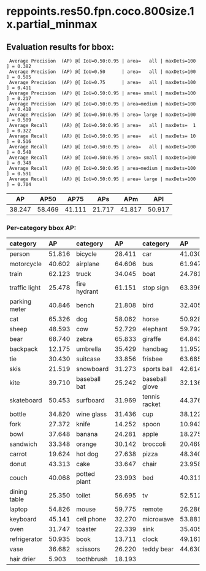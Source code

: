 # reppoints.res50.fpn.coco.800size.1x.partial_minmax  
## Evaluation results for bbox:  
```  
 Average Precision  (AP) @[ IoU=0.50:0.95 | area=   all | maxDets=100 ] = 0.382
 Average Precision  (AP) @[ IoU=0.50      | area=   all | maxDets=100 ] = 0.585
 Average Precision  (AP) @[ IoU=0.75      | area=   all | maxDets=100 ] = 0.411
 Average Precision  (AP) @[ IoU=0.50:0.95 | area= small | maxDets=100 ] = 0.217
 Average Precision  (AP) @[ IoU=0.50:0.95 | area=medium | maxDets=100 ] = 0.418
 Average Precision  (AP) @[ IoU=0.50:0.95 | area= large | maxDets=100 ] = 0.509
 Average Recall     (AR) @[ IoU=0.50:0.95 | area=   all | maxDets=  1 ] = 0.322
 Average Recall     (AR) @[ IoU=0.50:0.95 | area=   all | maxDets= 10 ] = 0.516
 Average Recall     (AR) @[ IoU=0.50:0.95 | area=   all | maxDets=100 ] = 0.548
 Average Recall     (AR) @[ IoU=0.50:0.95 | area= small | maxDets=100 ] = 0.348
 Average Recall     (AR) @[ IoU=0.50:0.95 | area=medium | maxDets=100 ] = 0.591
 Average Recall     (AR) @[ IoU=0.50:0.95 | area= large | maxDets=100 ] = 0.704
```  
|   AP   |  AP50  |  AP75  |  APs   |  APm   |  APl   |  
|:------:|:------:|:------:|:------:|:------:|:------:|  
| 38.247 | 58.469 | 41.111 | 21.717 | 41.817 | 50.917 |
### Per-category bbox AP:  

| category      | AP     | category     | AP     | category       | AP     |  
|:--------------|:-------|:-------------|:-------|:---------------|:-------|  
| person        | 51.816 | bicycle      | 28.411 | car            | 41.030 |  
| motorcycle    | 40.602 | airplane     | 64.606 | bus            | 61.947 |  
| train         | 62.123 | truck        | 34.045 | boat           | 24.781 |  
| traffic light | 25.478 | fire hydrant | 61.151 | stop sign      | 63.396 |  
| parking meter | 40.846 | bench        | 21.808 | bird           | 32.405 |  
| cat           | 65.326 | dog          | 58.062 | horse          | 50.928 |  
| sheep         | 48.593 | cow          | 52.729 | elephant       | 59.792 |  
| bear          | 68.740 | zebra        | 65.833 | giraffe        | 64.843 |  
| backpack      | 12.175 | umbrella     | 35.429 | handbag        | 11.952 |  
| tie           | 30.430 | suitcase     | 33.856 | frisbee        | 63.685 |  
| skis          | 21.519 | snowboard    | 31.273 | sports ball    | 42.614 |  
| kite          | 39.710 | baseball bat | 25.242 | baseball glove | 32.136 |  
| skateboard    | 50.453 | surfboard    | 31.969 | tennis racket  | 44.376 |  
| bottle        | 34.820 | wine glass   | 31.436 | cup            | 38.122 |  
| fork          | 27.372 | knife        | 14.252 | spoon          | 10.943 |  
| bowl          | 37.648 | banana       | 24.281 | apple          | 18.275 |  
| sandwich      | 33.348 | orange       | 30.142 | broccoli       | 20.469 |  
| carrot        | 19.624 | hot dog      | 27.638 | pizza          | 48.340 |  
| donut         | 43.313 | cake         | 33.647 | chair          | 23.958 |  
| couch         | 40.068 | potted plant | 23.993 | bed            | 40.311 |  
| dining table  | 25.350 | toilet       | 56.695 | tv             | 52.512 |  
| laptop        | 54.826 | mouse        | 59.775 | remote         | 26.286 |  
| keyboard      | 45.141 | cell phone   | 32.270 | microwave      | 53.881 |  
| oven          | 31.747 | toaster      | 22.339 | sink           | 35.405 |  
| refrigerator  | 50.935 | book         | 13.711 | clock          | 49.161 |  
| vase          | 36.682 | scissors     | 26.220 | teddy bear     | 44.630 |  
| hair drier    | 5.903  | toothbrush   | 18.193 |                |        |
